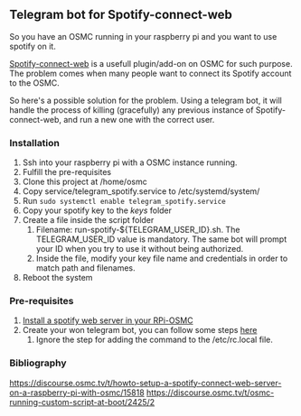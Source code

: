 ## Telegram bot for Spotify-connect-web

So you have an OSMC running in your raspberry pi and you want to use spotify on it.

[Spotify-connect-web](https://github.com/Fornoth/spotify-connect-web) is a usefull plugin/add-on on OSMC for such
purpose.
The problem comes when many people want to connect its Spotify account to the OSMC.

So here's a possible solution for the problem. Using a telegram bot, it will handle the process of killing
(gracefully) any previous instance of Spotify-connect-web, and run a new one with the correct user.


### Installation

1. Ssh into your raspberry pi with a OSMC instance running.
2. Fulfill the pre-requisites
3. Clone this project at /home/osmc
4. Copy service/telegram_spotify.service to /etc/systemd/system/
5. Run ```sudo systemctl enable telegram_spotify.service```
6. Copy your spotify key to the *keys* folder
7. Create a file inside the script folder
    1. Filename: run-spotify-${TELEGRAM_USER_ID}.sh. The TELEGRAM_USER_ID value is mandatory. The same bot will prompt
    your ID when you try to use it without being authorized.
    2. Inside the file, modify your key file name and credentials in order to match path and filenames.
8. Reboot the system

### Pre-requisites

1. [Install a spotify web server in your RPi-OSMC](https://discourse.osmc.tv/t/howto-setup-a-spotify-connect-web-server-on-a-raspberry-pi-with-osmc/15818)
2. Create your won telegram bot, you can follow some steps [here](https://github.com/Viperey/telegram_transmission/blob/master/README.md)
    1. Ignore the step for adding the command to the /etc/rc.local file.


### Bibliography

https://discourse.osmc.tv/t/howto-setup-a-spotify-connect-web-server-on-a-raspberry-pi-with-osmc/15818
https://discourse.osmc.tv/t/osmc-running-custom-script-at-boot/2425/2